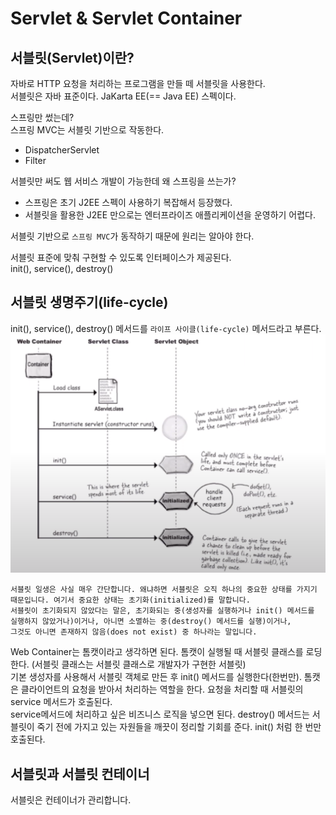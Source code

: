 # Servlet & Servlet Container
## 서블릿(Servlet)이란?
자바로 HTTP 요청을 처리하는 프로그램을 만들 떼 서블릿을 사용한다.  
서블릿은 자바 표준이다. JaKarta EE(== Java EE) 스펙이다.  
  
스프링만 썼는데?  
스프링 MVC는 서블릿 기반으로 작동한다.  
- DispatcherServlet  
- Filter  
  
서블릿만 써도 웹 서비스 개발이 가능한데 왜 스프링을 쓰는가?  
- 스프링은 초기 J2EE 스펙이 사용하기 복잡해서 등장했다.  
- 서블릿을 활용한 J2EE 만으로는 엔터프라이즈 애플리케이션을 운영하기 어렵다.  
  
서블릿 기반으로 `스프링 MVC`가 동작하기 때문에 원리는 알아야 한다.  
  
서블릿 표준에 맞춰 구현할 수 있도록 인터페이스가 제공된다.  
init(), service(), destroy()  
  
## 서블릿 생명주기(life-cycle)
init(), service(), destroy() 메서드를 `라이프 사이클(life-cycle)` 메서드라고 부른다.  
![](https://github.com/euichaan/TIL/blob/main/img/servlet-lifecycle.png)
```
서블릿 일생은 사실 매우 간단합니다. 왜냐하면 서블릿은 오직 하나의 중요한 상태를 가지기 때문입니다. 여기서 중요한 상태는 초기화(initialized)를 말합니다.
서블릿이 초기화되지 않았다는 말은, 초기화되는 중(생성자를 실행하거나 init() 메서드를 실행하지 않았거나)이거나, 아니면 소멸하는 중(destroy() 메서드를 실행)이거나,
그것도 아니면 존재하지 않음(does not exist) 중 하나라는 말입니다.
```
Web Container는 톰캣이라고 생각하면 된다. 톰캣이 실행될 때 서블릿 클래스를 로딩한다. (서블릿 클래스는 서블릿 클래스로 개발자가 구현한 서블릿)  
기본 생성자를 사용해서 서블릿 객체로 만든 후 init() 메서드를 실행한다(한번만). 톰캣은 클라이언트의 요청을 받아서 처리하는 역할을 한다. 요청을 처리할 때 서블릿의 service 메서드가 호출된다.  
service메서드에 처리하고 싶은 비즈니스 로직을 넣으면 된다. destroy() 메서드는 서블릿이 죽기 전에 가지고 있는 자원들을 깨끗이 정리할 기회를 준다. init() 처럼 한 번만 호출된다.  
  
## 서블릿과 서블릿 컨테이너
서블릿은 컨테이너가 관리합니다.  



  


